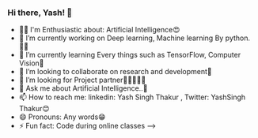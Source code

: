 ### Hi there, Yash! 👋

- 🐱‍🏍 I'm Enthusiastic about: Artificial Intelligence😍
- 🔭 I’m currently working on Deep learning, Machine learning By python.👨‍💻
- 🌱 I’m currently learning Every things such as TensorFlow, Computer Vision🤣
- 👯 I’m looking to collaborate on research and development🤖
- 🤔 I’m looking for Project partner👨🏻‍🤝‍👨🏻
- 💬 Ask me about Artificial Intelligence..🤖
- 📫 How to reach me: linkedin: Yash Singh Thakur , Twitter: YashSingh Thakur😊
- 😄 Pronouns: Any words😁
- ⚡ Fun fact: Code during online classes
-->
